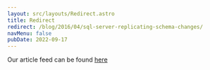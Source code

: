 ```yaml
---
layout: src/layouts/Redirect.astro
title: Redirect
redirect: /blog/2016/04/sql-server-replicating-schema-changes/
navMenu: false
pubDate: 2022-09-17
---
```

<div>
Our article feed can be found <a href="/blog/2016/04/sql-server-replicating-schema-changes/">here</a>
</div>
